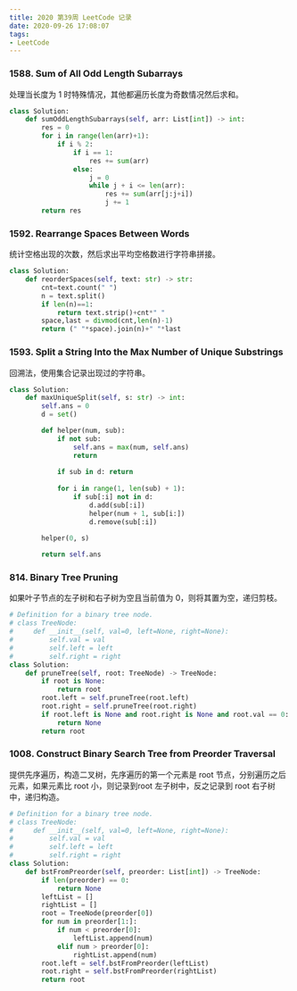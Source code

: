 ```yaml
---
title: 2020 第39周 LeetCode 记录
date: 2020-09-26 17:08:07
tags:
- LeetCode
---
```


### 1588. Sum of All Odd Length Subarrays

处理当长度为 1 时特殊情况，其他都遍历长度为奇数情况然后求和。

```python
class Solution:
    def sumOddLengthSubarrays(self, arr: List[int]) -> int:
        res = 0
        for i in range(len(arr)+1):
            if i % 2:
                if i == 1:
                    res += sum(arr)
                else:
                    j = 0
                    while j + i <= len(arr):
                        res += sum(arr[j:j+i])
                        j += 1
        return res
```


### 1592. Rearrange Spaces Between Words

统计空格出现的次数，然后求出平均空格数进行字符串拼接。

```python
class Solution:
    def reorderSpaces(self, text: str) -> str:
        cnt=text.count(" ")
        n = text.split()
        if len(n)==1:
            return text.strip()+cnt*" "
        space,last = divmod(cnt,len(n)-1)
        return (" "*space).join(n)+" "*last
```

### 1593. Split a String Into the Max Number of Unique Substrings

回溯法，使用集合记录出现过的字符串。

```python
class Solution:
    def maxUniqueSplit(self, s: str) -> int:
        self.ans = 0
        d = set()

        def helper(num, sub):
            if not sub:
                self.ans = max(num, self.ans)
                return
            
            if sub in d: return 
            
            for i in range(1, len(sub) + 1):
                if sub[:i] not in d:
                    d.add(sub[:i])
                    helper(num + 1, sub[i:])
                    d.remove(sub[:i]) 
                    
        helper(0, s)

        return self.ans
```


### 814. Binary Tree Pruning

如果叶子节点的左子树和右子树为空且当前值为 0，则将其置为空，递归剪枝。

```python
# Definition for a binary tree node.
# class TreeNode:
#     def __init__(self, val=0, left=None, right=None):
#         self.val = val
#         self.left = left
#         self.right = right
class Solution:
    def pruneTree(self, root: TreeNode) -> TreeNode:
        if root is None:
            return root
        root.left = self.pruneTree(root.left)
        root.right = self.pruneTree(root.right)
        if root.left is None and root.right is None and root.val == 0:
            return None
        return root
```


### 1008. Construct Binary Search Tree from Preorder Traversal

提供先序遍历，构造二叉树，先序遍历的第一个元素是 root 节点，分别遍历之后元素，如果元素比 root 小，则记录到root 左子树中，反之记录到 root 右子树中，递归构造。

```python
# Definition for a binary tree node.
# class TreeNode:
#     def __init__(self, val=0, left=None, right=None):
#         self.val = val
#         self.left = left
#         self.right = right
class Solution:
    def bstFromPreorder(self, preorder: List[int]) -> TreeNode:
        if len(preorder) == 0:
            return None
        leftList = []
        rightList = []
        root = TreeNode(preorder[0])
        for num in preorder[1:]:
            if num < preorder[0]:
                leftList.append(num)
            elif num > preorder[0]:
                rightList.append(num)
        root.left = self.bstFromPreorder(leftList)
        root.right = self.bstFromPreorder(rightList)
        return root
```